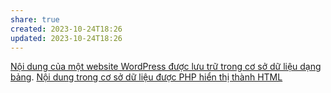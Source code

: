 ```yaml
---
share: true
created: 2023-10-24T18:26
updated: 2023-10-24T18:26
---
```

[Nội dung của một website WordPress được lưu trữ trong cơ sở dữ liệu dạng bảng](./N%E1%BB%99i%20dung%20c%E1%BB%A7a%20m%E1%BB%99t%20website%20WordPress%20%C4%91%C6%B0%E1%BB%A3c%20l%C6%B0u%20tr%E1%BB%AF%20trong%20c%C6%A1%20s%E1%BB%9F%20d%E1%BB%AF%20li%E1%BB%87u%20d%E1%BA%A1ng%20b%E1%BA%A3ng.md#). [Nội dung trong cơ sở dữ liệu được PHP hiển thị thành HTML](./N%E1%BB%99i%20dung%20trong%20c%C6%A1%20s%E1%BB%9F%20d%E1%BB%AF%20li%E1%BB%87u%20%C4%91%C6%B0%E1%BB%A3c%20PHP%20hi%E1%BB%83n%20th%E1%BB%8B%20th%C3%A0nh%20HTML.md#)